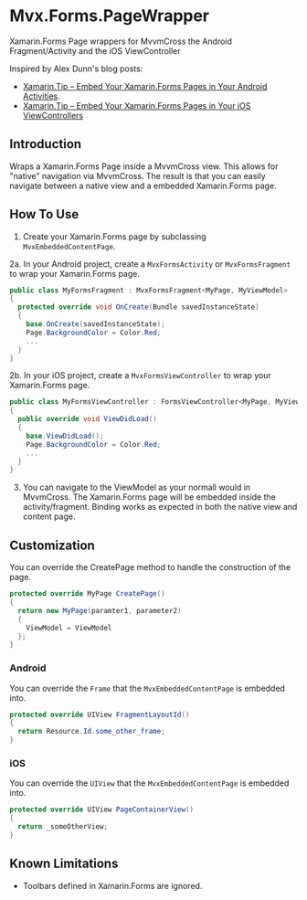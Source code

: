 # Mvx.Forms.PageWrapper
Xamarin.Forms Page wrappers for MvvmCross the Android Fragment/Activity and the iOS ViewController

Inspired by Alex Dunn's blog posts:
* [Xamarin.Tip – Embed Your Xamarin.Forms Pages in Your Android Activities](https://alexdunn.org/2018/07/19/xamarin-tip-embed-your-xamarin-forms-pages-in-your-android-activities/).
* [Xamarin.Tip – Embed Your Xamarin.Forms Pages in Your iOS ViewControllers](https://alexdunn.org/2018/08/08/xamarin-tip-embed-your-xamarin-forms-pages-in-your-ios-viewcontrollers/)

## Introduction

Wraps a Xamarin.Forms Page inside a MvvmCross view. This allows for "native" navigation via MvvmCross. The result is that you can easily navigate between a native view and a embedded Xamarin.Forms page.

## How To Use

1. Create your Xamarin.Forms page by subclassing `MvxEmbeddedContentPage`.

2a. In your Android project, create a `MvxFormsActivity` or `MvxFormsFragment` to wrap your Xamarin.Forms page.
```C#
public class MyFormsFragment : MvxFormsFragment<MyPage, MyViewModel>
{
  protected override void OnCreate(Bundle savedInstanceState)
  {
    base.OnCreate(savedInstanceState);
    Page.BackgroundColor = Color.Red;
    ...
  }
}
```
2b. In your iOS project, create a `MvxFormsViewController` to wrap your Xamarin.Forms page.
```C#
public class MyFormsViewController : FormsViewController<MyPage, MyViewModel>
{
  public override void ViewDidLoad()
  {
    base.ViewDidLoad();
    Page.BackgroundColor = Color.Red;
    ...
  }
}
```

3. You can navigate to the ViewModel as your normall would in MvvmCross. The Xamarin.Forms page will be embedded inside the activity/fragment. Binding works as expected in both the native view and content page.

## Customization

You can override the CreatePage method to handle the construction of the page.
```C#
protected override MyPage CreatePage()
{
  return new MyPage(paramter1, parameter2)
  {
    ViewModel = ViewModel
  };
}
```

### Android

You can override the `Frame` that the `MvxEmbeddedContentPage` is embedded into.

```c#
protected override UIView FragmentLayoutId()
{
  return Resource.Id.some_other_frame;
}
```

### iOS

You can override the `UIView` that the `MvxEmbeddedContentPage` is embedded into.

```c#
protected override UIView PageContainerView()
{
  return _someOtherView;
}
```

## Known Limitations

* Toolbars defined in Xamarin.Forms are ignored.
